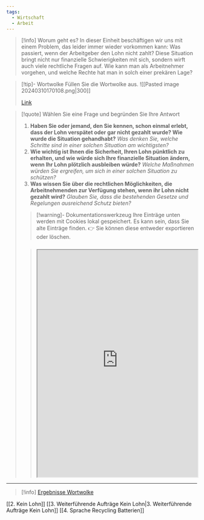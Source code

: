 ```yaml
---
tags:
  - Wirtschaft
  - Arbeit
---
```

>[!info] Worum geht es? 
>In dieser Einheit beschäftigen wir uns mit einem Problem, das leider immer wieder vorkommen kann: Was passiert, wenn der Arbeitgeber den Lohn nicht zahlt? Diese Situation bringt nicht nur finanzielle Schwierigkeiten mit sich, sondern wirft auch viele rechtliche Fragen auf. Wie kann man als Arbeitnehmer vorgehen, und welche Rechte hat man in solch einer prekären Lage?

>[!tip]- Wortwolke
>Füllen Sie die Wortwolke aus.
> ![[Pasted image 20240310170108.png|300]]
>
>[Link](https://www.menti.com/alv2pxs9w187)

>[!quote] Wählen Sie eine Frage und begründen Sie Ihre Antwort
>1. **Haben Sie oder jemand, den Sie kennen, schon einmal erlebt, dass der Lohn verspätet oder gar nicht gezahlt wurde? Wie wurde die Situation gehandhabt?** _Was denken Sie, welche Schritte sind in einer solchen Situation am wichtigsten?_
>2. **Wie wichtig ist Ihnen die Sicherheit, Ihren Lohn pünktlich zu erhalten, und wie würde sich Ihre finanzielle Situation ändern, wenn Ihr Lohn plötzlich ausbleiben würde?** _Welche Maßnahmen würden Sie ergreifen, um sich in einer solchen Situation zu schützen?_
>3. **Was wissen Sie über die rechtlichen Möglichkeiten, die Arbeitnehmenden zur Verfügung stehen, wenn ihr Lohn nicht gezahlt wird?** _Glauben Sie, dass die bestehenden Gesetze und Regelungen ausreichend Schutz bieten?_
>   
>>[!warning]- Dokumentationswerkzeug 
>Ihre Einträge unten werden mit Cookies lokal gespeichert. Es kann sein, dass Sie alte Einträge finden. 
>👉 Sie können diese entweder exportieren oder löschen.
>#####
>><iframe width="100%" height="600" src="https://app.Lumi.education/run/rdWSOq" allowfullscreen allow="geolocation *; autoplay; encrypted-media"></iframe>


---

>[!info] [Ergebnisse Wortwolke](https://www.mentimeter.com/app/presentation/alrfh7mg8qngpxbafnxbssuo9fxraug7)

[[2. Kein Lohn]]
[[3. Weiterführende Aufträge Kein Lohn|3. Weiterführende Aufträge Kein Lohn]]
[[4. Sprache Recycling Batterien]]

